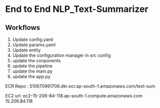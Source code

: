 # End to End NLP_Text-Summarizer

## Workflows

1. Update config.yaml
2. Update params.yaml
3. Update entity
4. Update the configuration manager in src config
5. update the conponents
6. update the pipeline
7. update the main.py
8. update the app.py

ECR Repo : 510670961706.dkr.ecr.ap-south-1.amazonaws.com/text-sum

EC2 url: ec2-15-206-84-118.ap-south-1.compute.amazonaws.com
15.206.84.118
